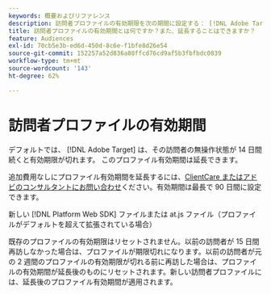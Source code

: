 ```yaml
---
keywords: 概要およびリファレンス
description: 訪問者プロファイルの有効期限を次の期間に設定する： [!DNL Adobe Target].
title: 訪問者プロファイルの有効期間とは何ですか？また、延長することはできますか？
feature: Audiences
exl-id: 70cb5e3b-ed6d-450d-8c6e-f1bfe8d26e54
source-git-commit: 152257a52d836a88ffcd76cd9af5b3fbfbdc0839
workflow-type: tm+mt
source-wordcount: '143'
ht-degree: 62%

---
```


# 訪問者プロファイルの有効期間

デフォルトでは、 [!DNL Adobe Target] は、その訪問者の無操作状態が 14 日間続くと有効期限が切れます。 このプロファイル有効期間は延長できます。

追加費用なしにプロファイル有効期間を延長するには、[ClientCare またはアドビのコンサルタントにお問い合わせ](/help/main/cmp-resources-and-contact-information.md#reference_ACA3391A00EF467B87930A450050077C)ください。有効期間は最長で 90 日間に設定できます。

新しい [!DNL Platform Web SDK] ファイルまたは at.js ファイル（プロファイルがデフォルトを超えて拡張されている場合）

既存のプロファイルの有効期限はリセットされません。以前の訪問者が 15 日間再訪しなかった場合は、プロファイルが期限切れになります。以前の訪問者が元の 2 週間のプロファイルの有効期限が切れる前に再訪した場合は、プロファイルの有効期間が延長後のものにリセットされます。新しい訪問者プロファイルには、延長後のプロファイル有効期間が適用されます。
